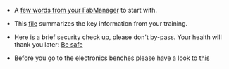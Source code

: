 * A [few words from your FabManager](https://github.com/jrouquie/xfab/blob/master/Philosophie.pdf) to start with.

* This [file](https://github.com/jrouquie/xfab/blob/master/Intro_pdf.pdf) summarizes the key information from your training.

* Here is a brief security check up, please don't by-pass. Your health will thank you later: [Be safe](https://github.com/jrouquie/xfab/blob/master/Secu_pdf.pdf)

* Before you go to the electronics benches please have a look to [this](https://github.com/jrouquie/xfab/blob/master/Electronics_pdf.pdf)
